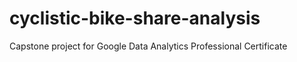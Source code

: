 # cyclistic-bike-share-analysis
Capstone project for Google Data Analytics Professional Certificate
